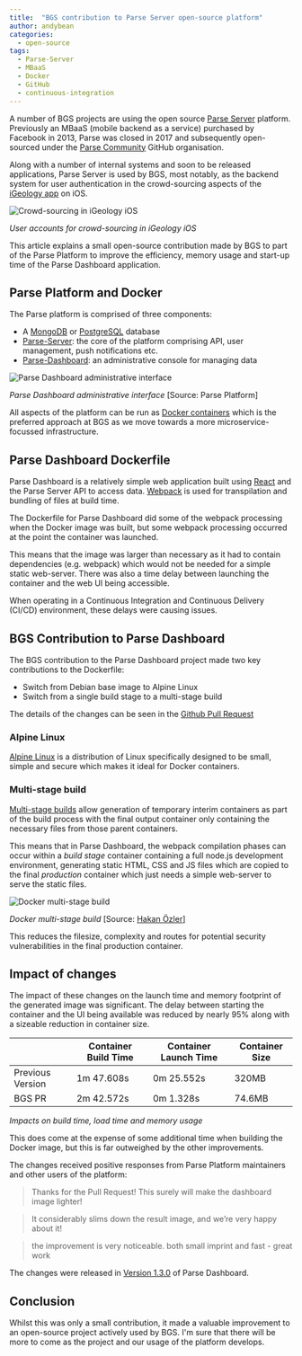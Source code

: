 ```yaml
---
title:  "BGS contribution to Parse Server open-source platform"
author: andybean
categories:
  - open-source
tags:
  - Parse-Server
  - MBaaS
  - Docker
  - GitHub
  - continuous-integration
---
```


A number of BGS projects are using the open source [Parse Server](https://parseplatform.org/) platform.  Previously an MBaaS (mobile backend as a service) purchased by Facebook in 2013, Parse was closed in 2017 and subsequently open-sourced under the [Parse Community](https://github.com/parse-community) GitHub organisation.

Along with a number of internal systems and soon to be released applications, Parse Server is used by BGS, most notably, as the backend system for user authentication in the crowd-sourcing aspects of the [iGeology app](https://www.bgs.ac.uk/iGeology/) on iOS. 

![Crowd-sourcing in iGeology iOS](../../assets/images/2019-12-10-bgs-contribution-to-parse-server-open-source-platform/iGeologyAccounts.png)

*User accounts for crowd-sourcing in iGeology iOS*

This article explains a small open-source contribution made by BGS to part of the Parse Platform to improve the efficiency, memory usage and start-up time of the Parse Dashboard application.

## Parse Platform and Docker

The Parse platform is comprised of three components:

 - A [MongoDB](https://www.mongodb.com/) or [PostgreSQL](https://www.postgresql.org/) database
 - [Parse-Server](https://github.com/parse-community/parse-server): the core of the platform comprising API, user management, push notifications etc.
 - [Parse-Dashboard](https://github.com/parse-community/parse-dashboard): an administrative console for managing data

![Parse Dashboard administrative interface](../../assets/images/2019-12-10-bgs-contribution-to-parse-server-open-source-platform/parse-dashboard.png)

*Parse Dashboard administrative interface* [Source: Parse Platform]

All aspects of the platform can be run as [Docker containers](https://www.docker.com/resources/what-container) which is the preferred approach at BGS as we move towards a more microservice-focussed infrastructure.

## Parse Dashboard Dockerfile

Parse Dashboard is a relatively simple web application built using [React](https://reactjs.org/) and the Parse Server API to access data.  [Webpack](https://webpack.js.org/) is used for transpilation and bundling of files at build time.

The Dockerfile for Parse Dashboard did some of the webpack processing when the Docker image was built, but some webpack processing occurred at the point the container was launched.  

This means that the image was larger than necessary as it had to contain dependencies (e.g. webpack) which would not be needed for a simple static web-server.  There was also a time delay between launching the container and the web UI being accessible.

When operating in a Continuous Integration and Continuous Delivery (CI/CD) environment, these delays were causing issues.

## BGS Contribution to Parse Dashboard

The BGS contribution to the Parse Dashboard project made two key contributions to the Dockerfile:

 - Switch from Debian base image to Alpine Linux
 - Switch from a single build stage to a multi-stage build

The details of the changes can be seen in the [Github Pull Request](https://github.com/parse-community/parse-dashboard/pull/912)

### Alpine Linux
[Alpine Linux](https://alpinelinux.org/about/) is a distribution of Linux specifically designed to be small, simple and secure which makes it ideal for Docker containers.

### Multi-stage build

[Multi-stage builds](https://docs.docker.com/develop/develop-images/multistage-build/) allow generation of temporary interim containers as part of the build process with the final output container only containing the necessary files from those parent containers.  

This means that in Parse Dashboard, the webpack compilation phases can occur within a *build stage* container containing a full node.js development environment, generating static HTML, CSS and JS files which are copied to the final *production* container which just needs a simple web-server to serve the static files.

![Docker multi-stage build](../../assets/images/2019-12-10-bgs-contribution-to-parse-server-open-source-platform/multi-stage.jpg)

*Docker multi-stage build* [Source: [Hakan Özler](https://www.slideshare.net/ozlerhakan/ignite-session-the-journey-of-multi-stage-builds-moby-project-and-linuxkit)]

This reduces the filesize, complexity and routes for potential security vulnerabilities in the final production container.

## Impact of changes

The impact of these changes on the launch time and memory footprint of the generated image was significant.  The delay between starting the container and the UI being available was reduced by nearly 95% along with a sizeable reduction in container size.

| | Container Build Time | Container Launch Time | Container Size |
|-------|--------|---------|---------|
| Previous Version | 1m 47.608s | 0m 25.552s | 320MB |
| BGS PR | 2m 42.572s | 0m 1.328s | 74.6MB |

*Impacts on build time, load time and memory usage*

This does come at the expense of some additional time when building the Docker image, but this is far outweighed by the other improvements.

The changes received positive responses from Parse Platform maintainers and other users of the platform:

> Thanks for the Pull Request! This surely will make the dashboard image lighter!

> It considerably slims down the result image, and we’re very happy about it!

> the improvement is very noticeable. both small imprint and fast - great work

The changes were released in [Version 1.3.0](https://github.com/parse-community/parse-dashboard/releases/tag/1.3.0) of Parse Dashboard.

## Conclusion

Whilst this was only a small contribution, it made a valuable improvement to an open-source project actively used by BGS.  I'm sure that there will be more to come as the project and our usage of the platform develops.
